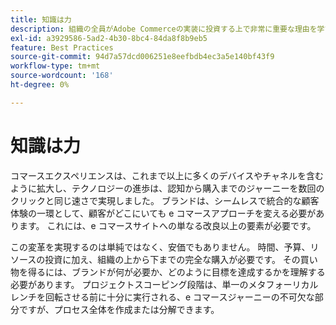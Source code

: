 ```yaml
---
title: 知識は力
description: 組織の全員がAdobe Commerceの実装に投資する上で非常に重要な理由を学びます。
exl-id: a3929586-5ad2-4b30-8bc4-84da8f8b9eb5
feature: Best Practices
source-git-commit: 94d7a57dcd006251e8eefbdb4ec3a5e140bf43f9
workflow-type: tm+mt
source-wordcount: '168'
ht-degree: 0%

---
```


# 知識は力

コマースエクスペリエンスは、これまで以上に多くのデバイスやチャネルを含むように拡大し、テクノロジーの進歩は、認知から購入までのジャーニーを数回のクリックと同じ速さで実現しました。 ブランドは、シームレスで統合的な顧客体験の一環として、顧客がどこにいても e コマースアプローチを変える必要があります。 これには、e コマースサイトへの単なる改良以上の要素が必要です。

この変革を実現するのは単純ではなく、安価でもありません。 時間、予算、リソースの投資に加え、組織の上から下までの完全な購入が必要です。 その買い物を得るには、ブランドが何が必要か、どのように目標を達成するかを理解する必要があります。 プロジェクトスコーピング段階は、単一のメタフォーリカルレンチを回転させる前に十分に実行される、e コマースジャーニーの不可欠な部分ですが、プロセス全体を作成または分解できます。
